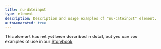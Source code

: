 ```yaml
---
title: nu-dateinput
type: element
description: Description and usage examples of "nu-dateinput" element.
autoGenerated: true
---
```


This element has not yet been described in detail, but you can see examples of use in our [Storybook](/storybook).